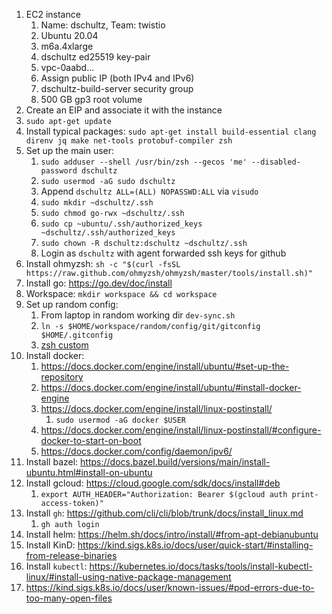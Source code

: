 1. EC2 instance
   1. Name: dschultz, Team: twistio
   2. Ubuntu 20.04
   3. m6a.4xlarge
   4. dschultz ed25519 key-pair
   5. vpc-0aabd...
   6. Assign public IP (both IPv4 and IPv6)
   7. dschultz-build-server security group
   8. 500 GB gp3 root volume
2. Create an EIP and associate it with the instance
3. `sudo apt-get update`
4. Install typical packages: `sudo apt-get install build-essential clang direnv jq make net-tools protobuf-compiler zsh`
5. Set up the main user:
   1. `sudo adduser --shell /usr/bin/zsh --gecos 'me' --disabled-password dschultz`
   2. `sudo usermod -aG sudo dschultz`
   3. Append `dschultz ALL=(ALL) NOPASSWD:ALL` via `visudo`
   4. `sudo mkdir ~dschultz/.ssh`
   5. `sudo chmod go-rwx ~dschultz/.ssh`
   6. `sudo cp ~ubuntu/.ssh/authorized_keys ~dschultz/.ssh/authorized_keys`
   7. `sudo chown -R dschultz:dschultz ~dschultz/.ssh`
   8. Login as `dschultz` with agent forwarded ssh keys for github
6. Install ohmyzsh: `sh -c "$(curl -fsSL https://raw.github.com/ohmyzsh/ohmyzsh/master/tools/install.sh)"`
7. Install go: https://go.dev/doc/install
8. Workspace: `mkdir workspace && cd workspace`
9. Set up random config:
   1. From laptop in random working dir `dev-sync.sh`
   2. `ln -s $HOME/workspace/random/config/git/gitconfig $HOME/.gitconfig`
   3. [zsh custom](../zsh-custom/README.md)
10. Install docker:
    1. https://docs.docker.com/engine/install/ubuntu/#set-up-the-repository
    2. https://docs.docker.com/engine/install/ubuntu/#install-docker-engine
    3. https://docs.docker.com/engine/install/linux-postinstall/
       1. `sudo usermod -aG docker $USER`
    4. https://docs.docker.com/engine/install/linux-postinstall/#configure-docker-to-start-on-boot
    5. https://docs.docker.com/config/daemon/ipv6/
11. Install bazel: https://docs.bazel.build/versions/main/install-ubuntu.html#install-on-ubuntu
12. Install gcloud: https://cloud.google.com/sdk/docs/install#deb
    1. `export AUTH_HEADER="Authorization: Bearer $(gcloud auth print-access-token)"`
13. Install `gh`: https://github.com/cli/cli/blob/trunk/docs/install_linux.md
    1. `gh auth login`
14. Install helm: https://helm.sh/docs/intro/install/#from-apt-debianubuntu
15. Install KinD: https://kind.sigs.k8s.io/docs/user/quick-start/#installing-from-release-binaries
16. Install `kubectl`: https://kubernetes.io/docs/tasks/tools/install-kubectl-linux/#install-using-native-package-management
17. https://kind.sigs.k8s.io/docs/user/known-issues/#pod-errors-due-to-too-many-open-files
